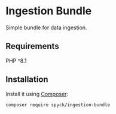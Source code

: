 # Ingestion Bundle

Simple bundle for data ingestion. 

## Requirements
PHP ^8.1

## Installation
Install it using [Composer](https://getcomposer.org/):

```sh
composer require spyck/ingestion-bundle
```
